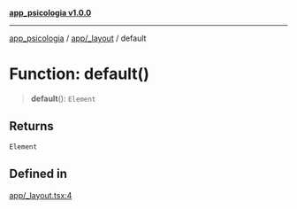 [**app_psicologia v1.0.0**](../../../README.md)

***

[app_psicologia](../../../modules.md) / [app/\_layout](../README.md) / default

# Function: default()

> **default**(): `Element`

## Returns

`Element`

## Defined in

[app/\_layout.tsx:4](https://github.com/XxtbmfxX/app_psicologia/blob/1b7e1a732f6dc51a16bb04e0db4a2462b477a368/app/_layout.tsx#L4)
